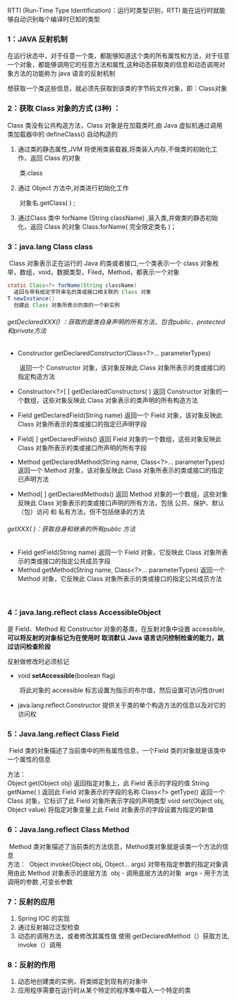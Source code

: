 
RTTI (Run-Time Type Identification)：运行时类型识别，RTTI 能在运行时就能够自动识别每个编译时已知的类型

### 1：JAVA 反射机制

在运行状态中，对于任意一个类，都能够知道这个类的所有属性和方法，对于任意一个对象，都能够调用它的任意方法和属性,这种动态获取类的信息和动态调用对象方法的功能称为 java 语言的反射机制


想获取一个类这些信息，就必须先获取到该类的字节码文件对象，即：Class对象

### 2：获取 Class 对象的方式 (3种) ：

Class 类没有公共构造方法，Class 对象是在加载类时,由 Java 虚拟机通过调用 类加载器中的 defineClass() 自动构造的

1. 通过类的静态属性,JVM 将使用类装载器,将类装入内存,不做类的初始化工作，返回 Class 的对象

   ​	类.class

2. 通过 Object 方法中,对类进行初始化工作

   ​	对象名.getClass( ) ;

3. 通过Class 类中 forName (String className) ,装入类,并做类的静态初始化，返回 Class 的对象 
   	Class.forName( 完全限定类名 )；

### 3：java.lang    Class<T>  class 

​    Class 对象表示正在运行的 Java 的类或者接口,一个类表示一个 class 对象
​    枚举，数组，void，数据类型，Filed，Method，都表示一个对象

```java
static Class<?> forName(String className) 
  返回与带有给定字符串名的类或接口相关联的 Class 对象
T newInstance() 
  创建此 Class 对象所表示的类的一个新实例	
```

###### getDeclaredXXX() ：获取的是类自身声明的所有方法，包含public、protected和private方法

- Constructor<T> getDeclaredConstructor(Class<?>... parameterTypes) 

  ​	返回一个 Constructor 对象，该对象反映此 Class 对象所表示的类或接口的指定构造方法

- Constructor<?>[ ] getDeclaredConstructors( ) 
       返回 Constructor 对象的一个数组，这些对象反映此 Class 对象表示的类声明的所有构造方法 

- Field  getDeclaredField(String name) 
        	返回一个 Field 对象，该对象反映此 Class 对象所表示的类或接口的指定已声明字段 
- Field[ ] getDeclaredFields() 
        	返回 Field 对象的一个数组，这些对象反映此 Class 对象所表示的类或接口所声明的所有字段 

- Method getDeclaredMethod(String name, Class<?>... parameterTypes) 
            	返回一个 Method 对象，该对象反映此 Class 对象所表示的类或接口的指定已声明方法
- Method[ ] getDeclaredMethods() 
            	返回 Method 对象的一个数组，这些对象反映此 Class 对象表示的类或接口声明的所有方法，包括 公共、保护、默认（包）访问 和 私有方法，但不包括继承的方法 

###### getXXX( )：获取自身和继承的所有public 方法

- Field getField(String name) 
        	返回一个 Field 对象，它反映此 Class 对象所表示的类或接口的指定公共成员字段 
- Method getMethod(String name, Class<?>... parameterTypes) 
        	返回一个 Method 对象，它反映此 Class 对象所表示的类或接口的指定公共成员方法


​	

### 4：java.lang.reflect     class   AccessibleObject

是 Field、Method 和 Constructor 对象的基类，在反射对象中设置 accessible,**可以将反射的对象标记为在使用时
取消默认 Java 语言访问控制检查的能力，跳过访问检查阶段** 

反射做修改时必须标记		

- void **setAccessible**(boolean flag) 

  ​	将此对象的 accessible 标志设置为指示的布尔值，然后设置可访问性(true)

- java.lang.reflect.Constructor<T>
  	提供关于类的单个构造方法的信息以及对它的访问权

### 5：Java.lang.reflect    Class  Field 

​	 Field 类的对象描述了当前类中的所有属性信息，一个Field 类的对象就是该类中一个属性的信息

  方法：	
	 Object get(Object obj) 
          	返回指定对象上，此 Field 表示的字段的值
	 String getName( ) 
         	 返回此 Field 对象表示的字段的名称 
	 Class<?> getType() 
          	返回一个 Class 对象，它标识了此 Field 对象所表示字段的声明类型
	 void set(Object obj, Object value) 
          	将指定对象变量上此 Field 对象表示的字段设置为指定的新值
	 

### 6：Java.lang.reflect    Class  Method  

​	Method 类对象描述了当前类的方法信息，Method类对象就是该类一个方法的信息
​		
  方法：
​	Object invoke(Object obj, Object... args) 
  	   对带有指定参数的指定对象调用由此 Method 对象表示的底层方法
​		obj -  调用底层方法的对象
​		args - 用于方法调用的参数 ,可变长参数

###  7：反射的应用

1. Spring IOC 的实现
2. 通过反射越过泛型检查
3. 动态的调用方法，或者修改其属性值
   	使用 getDeclaredMethod（）获取方法, invoke（）调用

### 8：反射的作用

1. 动态地创建类的实例，将类绑定到现有的对象中
2. 应用程序需要在运行时从某个特定的程序集中载入一个特定的类





